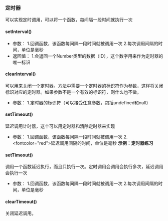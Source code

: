 ### 定时器
可以实现定时调用，可以将一个函数，每间隔一段时间就执行一次
#### setInterval()
* 参数：
1.回调函数，该函数每间隔一段时间就被调用一次
2.每次调用间隔的时间，单位是毫秒
* 返回值：
1.会返回一个Number类型的数据（ID），这个数字用来作为定时器的唯一标识
#### clearInterval()
可以用来关闭一个定时器。方法中需要一个定时器的标识符作为参数，这样将关闭标识对应的定时器。如果参数不是一个有效的标识符，则什么也不做。
* 参数：
1.定时器的标识符（可以接受任意参数，包括undefined和null）
#### setTimeout()
延迟调用计时器，这个可以用定时器和清除定时器来实现
* 参数：
1.回调函数，该函数每间隔一段时间就被调用一次
2.<fontcolor="red">延迟</font>调用间隔的时间，单位是毫秒
**示例：定时器练习**
#### setTimeout()
调用一个函数延迟执行，而且只执行一次。定时调用会调用会执行多次，延迟调用会执行一次
* 参数：
1.回调函数，该函数每间隔一段时间就被调用一次
2.每次调用间隔的时间，单位是毫秒
#### clearTimeout()
关闭延迟调用。